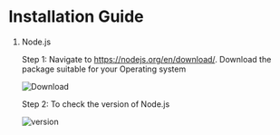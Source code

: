 # **Installation Guide**

1. Node.js

    Step 1: Navigate to https://nodejs.org/en/download/. Download the package suitable for your Operating system

    ![Download](Nodejs.png)

    Step 2: To check the version of Node.js

    ![version](node_version.png)

